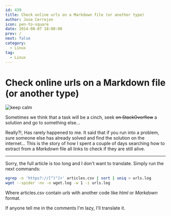 ```yaml
---
id: 439
title: Check online urls on a Markdown file (or another type)
author: Jose Cerrejon
icon: pen-to-square
date: 2014-08-07 18:00:00
prev: /
next: false
category:
  - Linux
tag:
  - Linux
---
```


# Check online urls on a Markdown file (or another type)

![keep calm](/images/2014/08/keep-calm.png)

Sometimes we think that a task will be a cinch, seek <del>on StackOverflow</del> a solution and go to something else...

Really?!, Has rarely happened to me. It said that if you run into a problem, sure someone else has already solved and find the solution on the internet... This is the story of how I spent a couple of days searching how to extract from a *Markdown* file all links to check if they are still alive.

- - -
Sorry, the full article is too long and I don't want to translate. Simply run the next commands:

```bash
egrep -o 'https?://[^)"]+' articles.csv | sort | uniq > urls.log
wget --spider -nv -o wget.log -w 1 -i urls.log
```

Where articles.csv contain *urls* with another code like *html* or *Markdown* format.

If anyone tell me in the comments I'm lazy, I'll translate it.